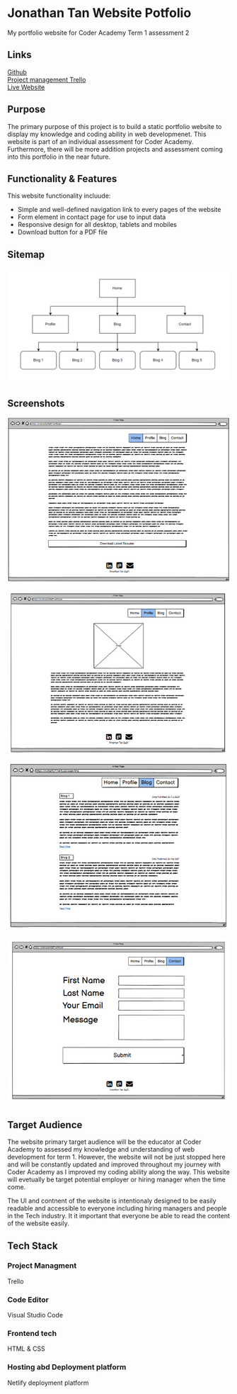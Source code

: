 # Jonathan Tan Website Potfolio
My portfolio website for Coder Academy Term 1 assessment 2

## Links ##
[Github](https://github.com/jonathan5057/JonathanTan_T1A2) <br>
[Project management Trello](https://trello.com/invite/b/98kUoLsj/0e617162f9d5bfbd218f5d0d71cea328/jonathantant1a2) <br>
[Live Website](https://jonathantan5057.netlify.app/index.html) 

## Purpose ##
The primary purpose of this project is to build a static portfolio website to display my knowledge and coding ability in web developmenet. This website is part of an individual assessment for Coder Academy. Furthermore, there will be more addition projects and assessment coming into this portfolio in the near future.

## Functionality & Features
This website functionality incluude:
- Simple and well-defined navigation link to every pages of the website
- Form element in contact page for use to input data
- Responsive design for all desktop, tablets and mobiles
- Download button for a PDF file

## Sitemap
![Alt text](https://github.com/jonathan5057/JonathanTan_T1A2/blob/main/docs/Sitemap.PNG "Sitemap")

## Screenshots
![Alt text](https://github.com/jonathan5057/JonathanTan_T1A2/blob/main/docs/Wireframe-Desktop-Home.PNG "Wireframe Home Page")

![Alt text](https://github.com/jonathan5057/JonathanTan_T1A2/blob/main/docs/Wireframe-Desktop-Profile.PNG "Wireframe Profile Page")

![Alt text](https://github.com/jonathan5057/JonathanTan_T1A2/blob/main/docs/Wireframe-Desktop-Blog.PNG "Wireframe Blog Page")

![Alt text](https://github.com/jonathan5057/JonathanTan_T1A2/blob/main/docs/Wireframe-Desktop-Contact.PNG "Wireframe Contact Page")

## Target Audience
The website primary target audience will be the educator at Coder Academy to assessed my knowledge and understanding of web development for term 1. However, the website will not be just stopped here and will be constantly updated and improved throughout my journey with Coder Academy as I improved my coding ability along the way. This website will evetually be target potential employer or hiring manager when the time come. 

The UI and contnent of the website is intentionaly designed to be easily readable and accessible to everyone including hiring managers and people in the Tech industry. It it important that everyone be able to read the content of the website easily.

## Tech Stack

### Project Managment
Trello

### Code Editor
Visual Studio Code

### Frontend tech
HTML & CSS

### Hosting abd Deployment platform
Netlify deployment platform
